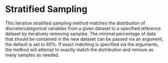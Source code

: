 # Stratified Sampling
This iterative stratified sampling method matches the distribution of discrete/categorical variables from a given 
dataset to a specified reference dataset by iteratively removing samples. The minimal percentage of data that should be 
contained in the new dataset can be passed via an argument, the default is set to 80%. If exact matching is specified 
via the arguments, the method will attempt to exactly match the distribution and remove as many samples as needed.